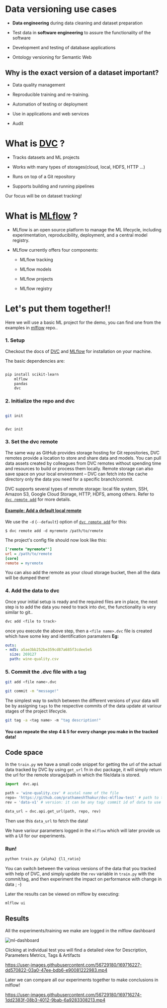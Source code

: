 # Data versioning use cases

-  **Data engineering** during data cleaning and dataset preparation

- Test data in **software engineering** to assure the functionality of the software

- Development and testing of database applications

- Ontology versioning for Semantic Web

  

## Why is the exact version of a dataset important?

- Data quality management

- Reproducible training and re-training.

- Automation of testing or deployment

- Use in applications and web services

- Audit

  

# What is [DVC](https://dvc.org/) ?

  

- Tracks datasets and ML projects

- Works with many types of storages(cloud, local, HDFS, HTTP ...)

- Runs on top of a Git repository

- Supports building and running pipelines

  

Our focus will be on dataset tracking!

  

# What is [MLflow](https://mlflow.org/) ?

- MLflow is an open source platform to manage the ML lifecycle, including experimentation, reproducibility, deployment, and a central model registry.

- MLflow currently offers four components:
	
	- MLflow tracking

	- MLflow models

	- MLflow projects

	- MLflow registry

  

# Let's put them together!!

  Here we will use a basic ML project for the demo, you can find one from the examples in [mlflow](https://github.com/mlflow/mlflow) repo..

### 1. Setup

Checkout the docs of [DVC](https://dvc.org/) and [MLflow](https://mlflow.org/) for installation on your machine.

  

The basic dependencies are:

```bash

pip install scikit-learn
	mlflow
	pandas
	dvc
```

### 2. Initialize the repo and dvc

```bash

git init

```

```bash

dvc init

```

### 3. Set the dvc remote

The same way as GitHub provides storage hosting for Git repositories, DVC remotes provide a location to store and share data and models. You can pull data assets created by colleagues from DVC remotes without spending time and resources to build or process them locally. Remote storage can also save space on your local environment – DVC can fetch into the cache directory only the data you need for a specific branch/commit.

DVC supports several types of remote storage: local file system, SSH, Amazon S3, Google Cloud Storage, HTTP, HDFS, among others. Refer to [`dvc remote add`](https://dvc.org/doc/command-reference/remote/add) for more details.

#### [Example: Add a default local remote](https://dvc.org/doc/command-reference/remote#example-add-a-default-local-remote)

We use the  `-d`  (`--default`) option of  [`dvc remote add`](https://dvc.org/doc/command-reference/remote/add)  for this:

```dvc
$ dvc remote add -d myremote /path/to/remote
```

The  project's config file should now look like this:

```ini
['remote "myremote"']
url = /path/to/remote
[core]
remote = myremote
```
You can also add the remote as your cloud storage bucket, then all the data will be dumped there!

### 4.  Add the data to dvc
Once your initial setup is ready and the required files are in place, the next step is to add the data you need to track into dvc, the functionality is very similar to git..
```bash
dvc add <file to track>
```
once you execute the above step, then a `<file name>.dvc` file is created which have some key and identification paramaters
**Eg:**
```yaml
outs:
- md5: a5ae3bb252be359cd87a685f3cdee5e5
  size: 269127
  path: wine-quality.csv
```
### 5. Commit the .dvc file with a tag
```bash
git add <file name>.dvc
```
```bash
git commit -m "message!"
```
The simplest way to switch between the different versions of your data will be by assigning `tags` to the respective commits of the data update at variour stages of the project lifecycle.
```bash
git tag -a <tag name> -m "tag description!"
```

#### You can repeate the step 4 & 5 for every change you make in the tracked data!

## Code space
In the `train.py` we have a small code snippet for getting the url of the actual data tracked by DVC by using `get_url` fn in dvc package, it will simply return the url for the remote storage/path in which the file/data is  stored.
```py
import  dvc.api

path = 'wine-quality.csv' # acutal name of the file
repo= 'https://github.com/prathameshThakur/dvc-mlflow-test' # path to the repo
rev = 'data-v1' # version: it can be any tag/ commit id of data to use

data_url = dvc.api.get_url(path, repo, rev)
```
Then use this `data_url` to fetch the data!

We have variour parameters logged in the `mlflow` which will later provide us with a UI for our experiments. 

### Run!
```bash
python train.py {alpha} {l1_ratio}
```

You can switch between the various versions of the data that you tracked with help of DVC, and simply update the `rev` variable in `train.py` with the commit/tag, and then experiment the impact on performance with change in data ; -)

Later the results can be viewed on mlflow by executing:
```bash
mlflow ui
```

## Results

All the experiments/training we make are logged in the mlflow dashboard

![ml-dashboard](https://user-images.githubusercontent.com/56729180/169716335-c88569db-bc46-4985-9953-3839285f3319.png)

Clicking at individual test you will find a detailed view for Description, Parameters
Metrics, Tags & Artifacts

https://user-images.githubusercontent.com/56729180/169716227-dd570822-03a0-47ee-bdb6-e90081222983.mp4

Later we can compare all our experiments together to make conclusions in mlflow!

https://user-images.githubusercontent.com/56729180/169716274-1dd2383f-08b3-4012-9bab-6a9283308213.mp4
